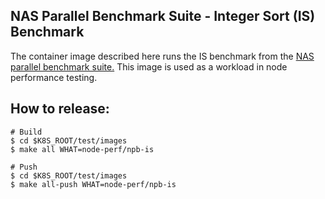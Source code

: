 ## NAS Parallel Benchmark Suite - Integer Sort (IS) Benchmark

The container image described here runs the IS benchmark from the
[NAS parallel benchmark suite.](https://www.nas.nasa.gov/publications/npb.html)
This image is used as a workload in node performance testing.

## How to release:

```
# Build
$ cd $K8S_ROOT/test/images
$ make all WHAT=node-perf/npb-is

# Push
$ cd $K8S_ROOT/test/images
$ make all-push WHAT=node-perf/npb-is
```
